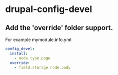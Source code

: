 # drupal-config-devel

## Add the 'override' folder support.

For example mymodule.info.yml:

```yaml
config_devel:
  install:
    - node.type.page
  override:
    - field.storage.node.body
```
